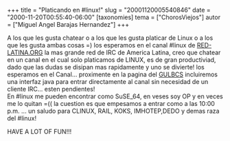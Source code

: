 +++
title = "Platicando en #linux!"
slug = "20001120005540846"
date = "2000-11-20T00:55:40-06:00"
[taxonomies]
tema = ["ChorosViejos"]
autor = ["Miguel Angel Barajas Hernandez"]
+++

A los que les gusta chatear o a los que les gusta platicar de Linux o a
los que les gusta ambas cosas =) los esperamos en el canal #linux de
[RED-LATINA.ORG](http://www.red-latina.org) la mas grande red de IRC de
America Latina, creo que chatear en un canal en el cual solo platicamos
de LINUX, es de gran productiviad, dado que las dudas se disipan mas
rapidamente y uno se divierte! los esperamos en el Canal... proximente
en la pagina del [GULBCS](http://gulbcs.linuxmexico.org) incluiremos una
interfaz java para entrar directamente al canal sin necesidad de un
cliente IRC... esten pendientes!  
En #linux me pueden encontrar como SuSE_64, en veses soy OP y en veces
me lo quitan =(( la cuestion es que empesamos a entrar como a las 10:00
p.m. ... un saludo para CLINUX, RAIL, KOKS, IMHOTEP,DEDO y demas raza
del #linux!  
  

HAVE A LOT OF FUN!!!

